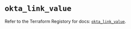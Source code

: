 # `okta_link_value`

Refer to the Terraform Registory for docs: [`okta_link_value`](https://www.terraform.io/docs/providers/okta/r/link_value).
